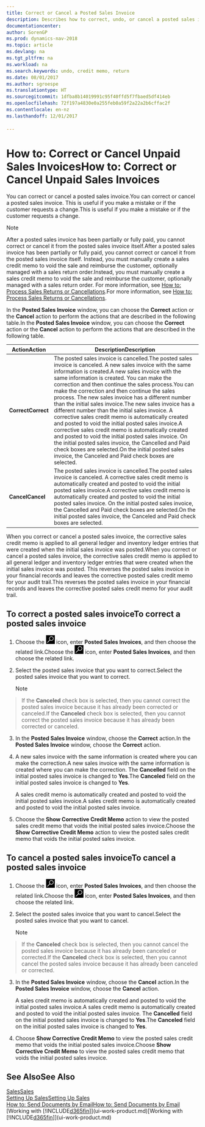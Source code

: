 ```yaml
---
title: Correct or Cancel a Posted Sales Invoice
description: Describes how to correct, undo, or cancel a posted sales invoice and apply a sales credit memo.
documentationcenter: 
author: SorenGP
ms.prod: dynamics-nav-2018
ms.topic: article
ms.devlang: na
ms.tgt_pltfrm: na
ms.workload: na
ms.search.keywords: undo, credit memo, return
ms.date: 08/01/2017
ms.author: sgroespe
ms.translationtype: HT
ms.sourcegitcommit: 1dfba8b14019991c95f40ffd5f7fbaed5df414eb
ms.openlocfilehash: 72f197a4830e0a255feb0a59f2a22a2b6cffac2f
ms.contentlocale: en-nz
ms.lasthandoff: 12/01/2017

---
```

# <a name="how-to-correct-or-cancel-unpaid-sales-invoices"></a><span data-ttu-id="64901-103">How to: Correct or Cancel Unpaid Sales Invoices</span><span class="sxs-lookup"><span data-stu-id="64901-103">How to: Correct or Cancel Unpaid Sales Invoices</span></span>
<span data-ttu-id="64901-104">You can correct or cancel a posted sales invoice.</span><span class="sxs-lookup"><span data-stu-id="64901-104">You can correct or cancel a posted sales invoice.</span></span> <span data-ttu-id="64901-105">This is useful if you make a mistake or if the customer requests a change.</span><span class="sxs-lookup"><span data-stu-id="64901-105">This is useful if you make a mistake or if the customer requests a change.</span></span>

> [!NOTE]  
>   <span data-ttu-id="64901-106">After a posted sales invoice has been partially or fully paid, you cannot correct or cancel it from the posted sales invoice itself.</span><span class="sxs-lookup"><span data-stu-id="64901-106">After a posted sales invoice has been partially or fully paid, you cannot correct or cancel it from the posted sales invoice itself.</span></span> <span data-ttu-id="64901-107">Instead, you must manually create a sales credit memo to void the sale and reimburse the customer, optionally managed with a sales return order.</span><span class="sxs-lookup"><span data-stu-id="64901-107">Instead, you must manually create a sales credit memo to void the sale and reimburse the customer, optionally managed with a sales return order.</span></span> <span data-ttu-id="64901-108">For more information, see [How to: Process Sales Returns or Cancellations](sales-how-process-sales-returns-cancellations.md).</span><span class="sxs-lookup"><span data-stu-id="64901-108">For more information, see [How to: Process Sales Returns or Cancellations](sales-how-process-sales-returns-cancellations.md).</span></span>

<span data-ttu-id="64901-109">In the **Posted Sales Invoice** window, you can choose the **Correct** action or the **Cancel** action to perform the actions that are described in the following table.</span><span class="sxs-lookup"><span data-stu-id="64901-109">In the **Posted Sales Invoice** window, you can choose the **Correct** action or the **Cancel** action to perform the actions that are described in the following table.</span></span>

| <span data-ttu-id="64901-110">Action</span><span class="sxs-lookup"><span data-stu-id="64901-110">Action</span></span> | <span data-ttu-id="64901-111">Description</span><span class="sxs-lookup"><span data-stu-id="64901-111">Description</span></span> |
| --- | --- |
| <span data-ttu-id="64901-112">**Correct**</span><span class="sxs-lookup"><span data-stu-id="64901-112">**Correct**</span></span> |<span data-ttu-id="64901-113">The posted sales invoice is cancelled.</span><span class="sxs-lookup"><span data-stu-id="64901-113">The posted sales invoice is canceled.</span></span> <span data-ttu-id="64901-114">A new sales invoice with the same information is created.</span><span class="sxs-lookup"><span data-stu-id="64901-114">A new sales invoice with the same information is created.</span></span> <span data-ttu-id="64901-115">You can make the correction and then continue the sales process.</span><span class="sxs-lookup"><span data-stu-id="64901-115">You can make the correction and then continue the sales process.</span></span> <span data-ttu-id="64901-116">The new sales invoice has a different number than the initial sales invoice.</span><span class="sxs-lookup"><span data-stu-id="64901-116">The new sales invoice has a different number than the initial sales invoice.</span></span> <span data-ttu-id="64901-117">A corrective sales credit memo is automatically created and posted to void the initial posted sales invoice.</span><span class="sxs-lookup"><span data-stu-id="64901-117">A corrective sales credit memo is automatically created and posted to void the initial posted sales invoice.</span></span> <span data-ttu-id="64901-118">On the initial posted sales invoice, the Cancelled and Paid check boxes are selected.</span><span class="sxs-lookup"><span data-stu-id="64901-118">On the initial posted sales invoice, the Canceled and Paid check boxes are selected.</span></span> |
| <span data-ttu-id="64901-119">**Cancel**</span><span class="sxs-lookup"><span data-stu-id="64901-119">**Cancel**</span></span> |<span data-ttu-id="64901-120">The posted sales invoice is cancelled.</span><span class="sxs-lookup"><span data-stu-id="64901-120">The posted sales invoice is canceled.</span></span> <span data-ttu-id="64901-121">A corrective sales credit memo is automatically created and posted to void the initial posted sales invoice.</span><span class="sxs-lookup"><span data-stu-id="64901-121">A corrective sales credit memo is automatically created and posted to void the initial posted sales invoice.</span></span> <span data-ttu-id="64901-122">On the initial posted sales invoice, the Cancelled and Paid check boxes are selected.</span><span class="sxs-lookup"><span data-stu-id="64901-122">On the initial posted sales invoice, the Canceled and Paid check boxes are selected.</span></span> |

<span data-ttu-id="64901-123">When you correct or cancel a posted sales invoice, the corrective sales credit memo is applied to all general ledger and inventory ledger entries that were created when the initial sales invoice was posted.</span><span class="sxs-lookup"><span data-stu-id="64901-123">When you correct or cancel a posted sales invoice, the corrective sales credit memo is applied to all general ledger and inventory ledger entries that were created when the initial sales invoice was posted.</span></span> <span data-ttu-id="64901-124">This reverses the posted sales invoice in your financial records and leaves the corrective posted sales credit memo for your audit trail.</span><span class="sxs-lookup"><span data-stu-id="64901-124">This reverses the posted sales invoice in your financial records and leaves the corrective posted sales credit memo for your audit trail.</span></span>

## <a name="to-correct-a-posted-sales-invoice"></a><span data-ttu-id="64901-125">To correct a posted sales invoice</span><span class="sxs-lookup"><span data-stu-id="64901-125">To correct a posted sales invoice</span></span>
1. <span data-ttu-id="64901-126">Choose the ![Search for Page or Report](media/ui-search/search_small.png "Search for Page or Report icon") icon, enter **Posted Sales Invoices**, and then choose the related link.</span><span class="sxs-lookup"><span data-stu-id="64901-126">Choose the ![Search for Page or Report](media/ui-search/search_small.png "Search for Page or Report icon") icon, enter **Posted Sales Invoices**, and then choose the related link.</span></span>  
2. <span data-ttu-id="64901-127">Select the posted sales invoice that you want to correct.</span><span class="sxs-lookup"><span data-stu-id="64901-127">Select the posted sales invoice that you want to correct.</span></span>

    > [!NOTE]  
>   <span data-ttu-id="64901-128">If the **Canceled** check box is selected, then you cannot correct the posted sales invoice because it has already been corrected or canceled.</span><span class="sxs-lookup"><span data-stu-id="64901-128">If the **Canceled** check box is selected, then you cannot correct the posted sales invoice because it has already been corrected or canceled.</span></span>
3. <span data-ttu-id="64901-129">In the **Posted Sales Invoice** window, choose the **Correct** action.</span><span class="sxs-lookup"><span data-stu-id="64901-129">In the **Posted Sales Invoice** window, choose the **Correct** action.</span></span>  
4. <span data-ttu-id="64901-130">A new sales invoice with the same information is created where you can make the correction.</span><span class="sxs-lookup"><span data-stu-id="64901-130">A new sales invoice with the same information is created where you can make the correction.</span></span> <span data-ttu-id="64901-131">The **Cancelled** field on the initial posted sales invoice is changed to **Yes**.</span><span class="sxs-lookup"><span data-stu-id="64901-131">The **Canceled** field on the initial posted sales invoice is changed to **Yes**.</span></span>

    <span data-ttu-id="64901-132">A sales credit memo is automatically created and posted to void the initial posted sales invoice.</span><span class="sxs-lookup"><span data-stu-id="64901-132">A sales credit memo is automatically created and posted to void the initial posted sales invoice.</span></span>
5. <span data-ttu-id="64901-133">Choose the **Show Corrective Credit Memo** action to view the posted sales credit memo that voids the initial posted sales invoice.</span><span class="sxs-lookup"><span data-stu-id="64901-133">Choose the **Show Corrective Credit Memo** action to view the posted sales credit memo that voids the initial posted sales invoice.</span></span>

## <a name="to-cancel-a-posted-sales-invoice"></a><span data-ttu-id="64901-134">To cancel a posted sales invoice</span><span class="sxs-lookup"><span data-stu-id="64901-134">To cancel a posted sales invoice</span></span>
1. <span data-ttu-id="64901-135">Choose the ![Search for Page or Report](media/ui-search/search_small.png "Search for Page or Report icon") icon, enter **Posted Sales Invoices**, and then choose the related link.</span><span class="sxs-lookup"><span data-stu-id="64901-135">Choose the ![Search for Page or Report](media/ui-search/search_small.png "Search for Page or Report icon") icon, enter **Posted Sales Invoices**, and then choose the related link.</span></span>  
2. <span data-ttu-id="64901-136">Select the posted sales invoice that you want to cancel.</span><span class="sxs-lookup"><span data-stu-id="64901-136">Select the posted sales invoice that you want to cancel.</span></span>

    > [!NOTE]  
>   <span data-ttu-id="64901-137">If the **Canceled** check box is selected, then you cannot cancel the posted sales invoice because it has already been canceled or corrected.</span><span class="sxs-lookup"><span data-stu-id="64901-137">If the **Canceled** check box is selected, then you cannot cancel the posted sales invoice because it has already been canceled or corrected.</span></span>
3. <span data-ttu-id="64901-138">In the **Posted Sales Invoice** window, choose the **Cancel** action.</span><span class="sxs-lookup"><span data-stu-id="64901-138">In the **Posted Sales Invoice** window, choose the **Cancel** action.</span></span>

    <span data-ttu-id="64901-139">A sales credit memo is automatically created and posted to void the initial posted sales invoice.</span><span class="sxs-lookup"><span data-stu-id="64901-139">A sales credit memo is automatically created and posted to void the initial posted sales invoice.</span></span> <span data-ttu-id="64901-140">The **Cancelled** field on the initial posted sales invoice is changed to **Yes**.</span><span class="sxs-lookup"><span data-stu-id="64901-140">The **Canceled** field on the initial posted sales invoice is changed to **Yes**.</span></span>
4. <span data-ttu-id="64901-141">Choose **Show Corrective Credit Memo** to view the posted sales credit memo that voids the initial posted sales invoice.</span><span class="sxs-lookup"><span data-stu-id="64901-141">Choose **Show Corrective Credit Memo** to view the posted sales credit memo that voids the initial posted sales invoice.</span></span>

## <a name="see-also"></a><span data-ttu-id="64901-142">See Also</span><span class="sxs-lookup"><span data-stu-id="64901-142">See Also</span></span>
[<span data-ttu-id="64901-143">Sales</span><span class="sxs-lookup"><span data-stu-id="64901-143">Sales</span></span>](sales-manage-sales.md)  
[<span data-ttu-id="64901-144">Setting Up Sales</span><span class="sxs-lookup"><span data-stu-id="64901-144">Setting Up Sales</span></span>](sales-setup-sales.md)  
[<span data-ttu-id="64901-145">How to: Send Documents by Email</span><span class="sxs-lookup"><span data-stu-id="64901-145">How to: Send Documents by Email</span></span>](ui-how-send-documents-email.md)  
<span data-ttu-id="64901-146">[Working with [!INCLUDE[d365fin](includes/d365fin_md.md)]](ui-work-product.md)</span><span class="sxs-lookup"><span data-stu-id="64901-146">[Working with [!INCLUDE[d365fin](includes/d365fin_md.md)]](ui-work-product.md)</span></span>

